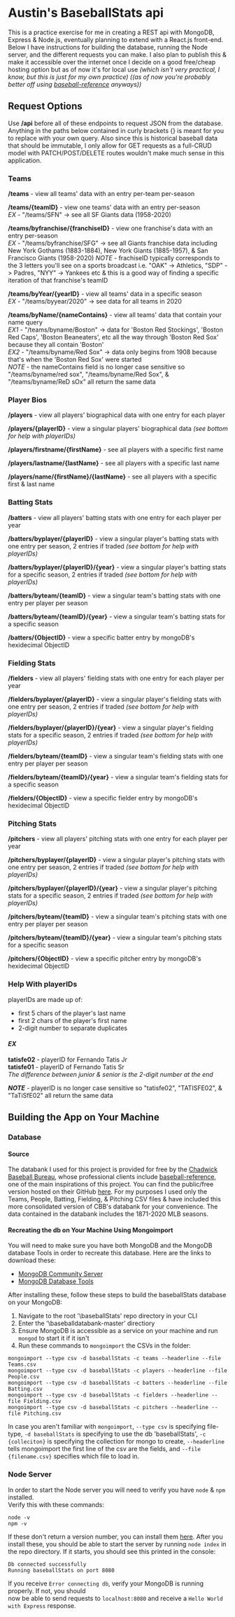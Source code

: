 # Austin's BaseballStats api
This is a practice exercise for me in creating a REST api with MongoDB, Express
& Node.js, eventually planning to extend with a React.js front-end. Below I have
instructions for building the database, running the Node server, and the different
requests you can make. I also plan to publish this & make it accessible over the
internet once I decide on a good free/cheap hosting option but as of now it's for
local use *(which isn't very practical, I know, but this is just for my own practice)*
*((as of now you're probably better off using [baseball-reference](https://www.baseball-reference.com/)
anyways))*

## Request Options
Use **/api** before all of these endpoints to request JSON from the database. Anything
in the paths below contained in curly brackets {} is meant for you to replace with your
own query. Also since this is historical baseball data that should be immutable, I only allow
for GET requests as a full-CRUD model with PATCH/POST/DELETE routes wouldn't make much sense
in this application.

### Teams
**/teams** - view all teams' data with an entry per-team per-season

**/teams/{teamID}** - view one teams' data with an entry per-season<br>
*EX* - "/teams/SFN" -> see all SF Giants data (1958-2020)

**/teams/byfranchise/{franchiseID}** - view one franchise's data with an entry per-season<br>
*EX* - "/teams/byfranchise/SFG" -> see all Giants franchise data including New York Gothams
(1883-1884), New York Giants (1885-1957), & San Francisco Giants (1958-2020)
*NOTE* - frachiseID typically corresponds to the 3 letters you'll see on a sports broadcast
i.e. "OAK" -> Athletics, "SDP" -> Padres, "NYY" -> Yankees etc & this is a good way of finding
a specific iteration of that franchise's teamID

**/teams/byYear/{yearID}** - view all teams' data in a specific season<br>
*EX* - "/teams/byyear/2020" -> see data for all teams in 2020

**/teams/byName/{nameContains}** - view all teams' data that contain your name query<br>
*EX1* - "/teams/byname/Boston" -> data for 'Boston Red Stockings', 'Boston Red Caps', 'Boston Beaneaters', etc all the way through 'Boston Red Sox' because they all contain 'Boston'<br>
*EX2* - "/teams/byname/Red Sox" -> data only begins from 1908 because that's when the 'Boston Red Sox' were started<br>
*NOTE* - the nameContains field is no longer case sensitive so "/teams/byname/red sox", "/teams/byname/Red Sox", & "/teams/byname/ReD sOx" all return the same data

### Player Bios
**/players** - view all players' biographical data with one entry for each player

**/players/{playerID}** - view a singular players' biographical data *(see bottom for help with playerIDs)*

**/players/firstname/{firstName}** - see all players with a specific first name

**/players/lastname/{lastName}** - see all players with a specific last name

**/players/name/{firstName}/{lastName}** - see all players with a specific first & last name

### Batting Stats
**/batters** - view all players' batting stats with one entry for each player per year

**/batters/byplayer/{playerID}** - view a singular player's batting stats with one entry per season,
2 entries if traded *(see bottom for help with playerIDs)*

**/batters/byplayer/{playerID}/{year}** - view a singular player's batting stats for a specific season,
2 entries if traded *(see bottom for help with playerIDs)*

**/batters/byteam/{teamID}** - view a singular team's batting stats with one entry per player per season

**/batters/byteam/{teamID}/{year}** - view a singular team's batting stats for a specific season

**/batters/{ObjectID}** - view a specific batter entry by mongoDB's hexidecimal ObjectID

### Fielding Stats
**/fielders** - view all players' fielding stats with one entry for each player per year

**/fielders/byplayer/{playerID}** - view a singular player's fielding stats with one entry per season,
2 entries if traded *(see bottom for help with playerIDs)*

**/fielders/byplayer/{playerID}/{year}** - view a singular player's fielding stats for a specific season,
2 entries if traded *(see bottom for help with playerIDs)*

**/fielders/byteam/{teamID}** - view a singular team's fielding stats with one entry per player per season

**/fielders/byteam/{teamID}/{year}** - view a singular team's fielding stats for a specific season

**/fielders/{ObjectID}** - view a specific fielder entry by mongoDB's hexidecimal ObjectID

### Pitching Stats
**/pitchers** - view all players' pitching stats with one entry for each player per year

**/pitchers/byplayer/{playerID}** - view a singular player's pitching stats with one entry per season,
2 entries if traded *(see bottom for help with playerIDs)*

**/pitchers/byplayer/{playerID}/{year}** - view a singular player's pitching stats for a specific season,
2 entries if traded *(see bottom for help with playerIDs)*

**/pitchers/byteam/{teamID}** - view a singular team's pitching stats with one entry per player per season

**/pitchers/byteam/{teamID}/{year}** - view a singular team's pitching stats for a specific season

**/pitchers/{ObjectID}** - view a specific pitcher entry by mongoDB's hexidecimal ObjectID

### Help With playerIDs
playerIDs are made up of:<br>
- first 5 chars of the player's last name
- first 2 chars of the player's first name
- 2-digit number to separate duplicates

#### *EX*
**tatisfe02** - playerID for Fernando Tatis Jr<br>**tatisfe01** - playerID of Fernando Tatis Sr<br>
*The difference between junior & senior is the 2-digit number at the end*<br>

**_NOTE_** - playerID is no longer case sensitive so "tatisfe02", "TATISFE02", & "TaTiSfE02" all return the same data

## Building the App on Your Machine
### Database

#### Source
The databank I used for this project is provided for free by the [Chadwick Baseball Bureau](http://www.chadwick-bureau.com/), whose professional clients include [baseball-reference](https://www.baseball-reference.com/), one of the main inspirations of this project. You can find the public/free version hosted on their GitHub [here](https://github.com/chadwickbureau/baseballdatabank). For my purposes I used only the Teams, People, Batting, Fielding, & Pitching CSV files & have included this more consolidated version of CBB's databank for your convenience. The data contained in the databank includes the 1871-2020 MLB seasons.

#### Recreating the db on Your Machine Using Mongoimport
You will need to make sure you have both MongoDB and the MongoDB database Tools in order to recreate this database. Here are the links to download these:
- [MongoDB Community Server](https://www.mongodb.com/try/download/community)
- [MongoDB Database Tools](https://www.mongodb.com/try/download/database-tools)

After installing these, follow these steps to build the baseballStats database on your MongoDB:<br>
1. Navigate to the root '\baseballStats' repo directory in your CLI
2. Enter the '\baseballdatabank-master' directiory
3. Ensure MongoDB is accessible as a service on your machine and run `mongod` to start it if it isn't
4. Run these commands to `mongoimport` the CSVs in the folder:
```
mongoimport --type csv -d baseballStats -c teams --headerline --file Teams.csv
mongoimport --type csv -d baseballStats -c players --headerline --file People.csv
mongoimport --type csv -d baseballStats -c batters --headerline --file Batting.csv
mongoimport --type csv -d baseballStats -c fielders --headerline --file Fielding.csv
mongoimport --type csv -d baseballStats -c pitchers --headerline --file Pitching.csv
```
In case you aren't familiar with `mongoimport`, `--type csv` is specifying file-type,
`-d baseballStats` is specifying to use the db 'baseballStats', `-c {colleciton}` is specifying
the collection for mongo to create, `--headerline` tells mongoimport the first line of the csv
are the fields, and `--file {filename.csv}` specifies which file to load in.


### Node Server
In order to start the Node server you will need to verify you have `node` & `npm` installed. <br>
Verify this with these commands:
```
node -v
npm -v
```
If these don't return a version number, you can install them [here](https://nodejs.org/en/download/). After you install these, you
should be able to start the server by running `node index` in the repo directory. If it starts, you
should see this printed in the console:
```
Db connected successfully
Running baseballStats on port 8080
```
If you receive `Error connecting db`, verify your MongoDB is running properly. If not, you should<br> now be able to send requests to `localhost:8080` and receive a `Hello World with Express` response.
